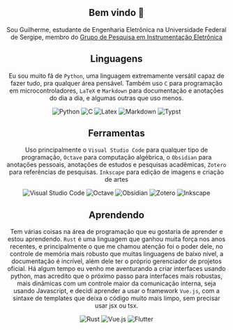 <div align="center">
<h2>Bem vindo 👋</h2>
Sou Guilherme, estudante de Engenharia Eletrônica na Universidade Federal de Sergipe, membro do <a href="https://github.com/instufs">Grupo de Pesquisa em Instrumentação Eletrônica</a>

## Linguagens
Eu sou muito fã de `Python`, uma linguagem extremamente versátil capaz de fazer tudo, pra qualquer área pensável. Também uso `C` para programação em microcontroladores, `LaTeX` e `Markdown` para documentação e anotações do dia a dia, e algumas outras que uso menos.

![Python](https://img.shields.io/badge/-python-blue?style=for-the-badge&logo=python&logoColor=ffdd54&color=blue)
![C](https://img.shields.io/badge/-C-black?style=for-the-badge&logo=c&logoColor=blue&color=white)
![Latex](https://img.shields.io/badge/-latex-black?style=for-the-badge&logo=latex&logoColor=white&color=%23008080)
![Markdown](https://img.shields.io/badge/-markdown-black?style=for-the-badge&logo=markdown&logoColor=white&color=black)
![Typst](https://img.shields.io/badge/typst-white?style=for-the-badge&logo=typst&color=white)

## Ferramentas
Uso principalmente o `Visual Studio Code` para qualquer tipo de programação, `Octave` para computação algébrica, o `Obsidian` para anotações pessoais, anotações de estudos e pesquisas acadêmicas, `Zotero` para referências de pesquisas. `Inkscape` para edição de imagens e criação de artes 

![Visual Studio Code](https://img.shields.io/badge/-visual%20studio%20code-black?style=for-the-badge&color=%230098FF)
![Octave](https://img.shields.io/badge/-octave-black?style=for-the-badge&logo=octave&logoColor=%230790C0&color=white)
![Obsidian](https://img.shields.io/badge/-obsidian-black?style=for-the-badge&logo=obsidian&logoColor=%23a079ff&color=%23151515)
![Zotero](https://img.shields.io/badge/-zotero-black?style=for-the-badge&logo=zotero&logoColor=%23CC2936&color=white)
![Inkscape](https://img.shields.io/badge/-inkscape-black?style=for-the-badge&logo=inkscape&color=black)

## Aprendendo
Tem várias coisas na área de programação que eu gostaria de aprender e estou aprendendo. `Rust` é uma linguagem que ganhou muita força nos anos recentes, e principalmente o que me chamou atenção foi o poder dele, no controle de memória mais robusto que muitas linguagens de baixo nível, a documentação é incrível, além dele ter o próprio gerenciador de projetos oficial. Há algum tempo eu venho me aventurando a criar interfaces usando python, mas acredito que o próximo passo para interfaces mais robustas, mais dinâmicas com um controle maior da comunicação interna, seja usando Javascript, e decidi aprender a usar o framework `Vue.js`, com a sintaxe de templates que deixa o código muito mais limpo, sem precisar usar jsx ou tsx.

![Rust](https://img.shields.io/badge/-rust-black?style=for-the-badge&logo=rust&color=%23f04900)
![Vue.js](https://img.shields.io/badge/-Vue.js-black?style=for-the-badge&logo=vuedotjs&color=%231a1a1a)
![Flutter](https://img.shields.io/badge/typst-white?style=for-the-badge&logo=flutter&color=%235fc8f8)


</div>
